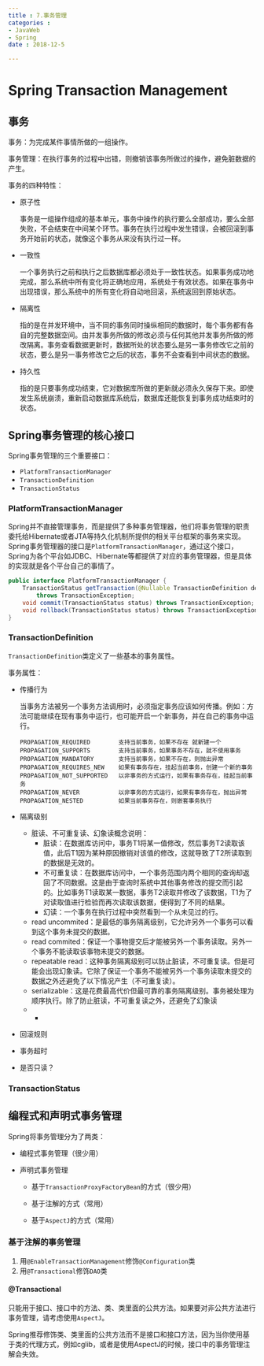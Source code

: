 ```yaml
---
title : 7.事务管理
categories : 
- JavaWeb
- Spring
date : 2018-12-5

---
```


# Spring Transaction Management

## 事务

事务：为完成某件事情所做的一组操作。

事务管理：在执行事务的过程中出错，则撤销该事务所做过的操作，避免脏数据的产生。

事务的四种特性：

- 原子性

    事务是一组操作组成的基本单元，事务中操作的执行要么全部成功，要么全部失败，不会结束在中间某个环节。事务在执行过程中发生错误，会被回滚到事务开始前的状态，就像这个事务从来没有执行过一样。

- 一致性

    一个事务执行之前和执行之后数据库都必须处于一致性状态。如果事务成功地完成，那么系统中所有变化将正确地应用，系统处于有效状态。如果在事务中出现错误，那么系统中的所有变化将自动地回滚，系统返回到原始状态。

- 隔离性

    指的是在并发环境中，当不同的事务同时操纵相同的数据时，每个事务都有各自的完整数据空间。由并发事务所做的修改必须与任何其他并发事务所做的修改隔离。事务查看数据更新时，数据所处的状态要么是另一事务修改它之前的状态，要么是另一事务修改它之后的状态，事务不会查看到中间状态的数据。

- 持久性

    指的是只要事务成功结束，它对数据库所做的更新就必须永久保存下来。即使发生系统崩溃，重新启动数据库系统后，数据库还能恢复到事务成功结束时的状态。

## Spring事务管理的核心接口

Spring事务管理的三个重要接口：

- `PlatformTransactionManager`
- `TransactionDefinition`
- `TransactionStatus`

### PlatformTransactionManager

Spring并不直接管理事务，而是提供了多种事务管理器，他们将事务管理的职责委托给Hibernate或者JTA等持久化机制所提供的相关平台框架的事务来实现。 Spring事务管理器的接口是`PlatformTransactionManager`，通过这个接口，Spring为各个平台如JDBC、Hibernate等都提供了对应的事务管理器，但是具体的实现就是各个平台自己的事情了。

```java
public interface PlatformTransactionManager {
    TransactionStatus getTransaction(@Nullable TransactionDefinition definition) 
        throws TransactionException;
    void commit(TransactionStatus status) throws TransactionException;
    void rollback(TransactionStatus status) throws TransactionException;
}
```

### TransactionDefinition

`TransactionDefinition`类定义了一些基本的事务属性。

事务属性：

- 传播行为

    当事务方法被另一个事务方法调用时，必须指定事务应该如何传播。例如：方法可能继续在现有事务中运行，也可能开启一个新事务，并在自己的事务中运行。

    ```
    PROPAGATION_REQUIRED        支持当前事务，如果不存在 就新建一个
    PROPAGATION_SUPPORTS        支持当前事务，如果事务不存在，就不使用事务
    PROPAGATION_MANDATORY       支持当前事务，如果不存在，则抛出异常
    PROPAGATION_REQUIRES_NEW    如果有事务存在，挂起当前事务，创建一个新的事务
    PROPAGATION_NOT_SUPPORTED   以非事务的方式运行，如果有事务存在，挂起当前事务
    PROPAGATION_NEVER 			以非事务的方式运行，如果有事务存在，抛出异常
    PROPAGATION_NESTED          如果当前事务存在，则嵌套事务执行
    ```

- 隔离级别

    - 脏读、不可重复读、幻象读概念说明：
        - 脏读：在数据库访问中，事务T1将某一值修改，然后事务T2读取该值，此后T1因为某种原因撤销对该值的修改，这就导致了T2所读取到的数据是无效的。
        - 不可重复读：在数据库访问中，一个事务范围内两个相同的查询却返回了不同数据。这是由于查询时系统中其他事务修改的提交而引起的。比如事务T1读取某一数据，事务T2读取并修改了该数据，T1为了对读取值进行检验而再次读取该数据，便得到了不同的结果。
        - 幻读：一个事务在执行过程中突然看到一个从未见过的行。
    - read uncommited：是最低的事务隔离级别，它允许另外一个事务可以看到这个事务未提交的数据。
    - read commited：保证一个事物提交后才能被另外一个事务读取。另外一个事务不能读取该事物未提交的数据。
    - repeatable read：这种事务隔离级别可以防止脏读，不可重复读。但是可能会出现幻象读。它除了保证一个事务不能被另外一个事务读取未提交的数据之外还避免了以下情况产生（不可重复读）。
    - serializable：这是花费最高代价但最可靠的事务隔离级别。事务被处理为顺序执行。除了防止脏读，不可重复读之外，还避免了幻象读
    - - 

- 回滚规则

- 事务超时

- 是否只读？

### TransactionStatus

## 编程式和声明式事务管理

Spring将事务管理分为了两类：

- 编程式事务管理（很少用）

- 声明式事务管理

    - 基于`TransactionProxyFactoryBean`的方式（很少用）

    - 基于注解的方式（常用）

    - 基于`AspectJ`的方式（常用）


### 基于注解的事务管理

1. 用`@EnableTransactionManagement`修饰`@Configuration`类
2. 用`@Transactional`修饰`DAO`类

#### @Transactional

只能用于接口、接口中的方法、类、类里面的公共方法。如果要对非公共方法进行事务管理，请考虑使用`AspectJ`。

Spring推荐修饰类、类里面的公共方法而不是接口和接口方法，因为当你使用基于类的代理方式，例如cglib，或者是使用AspectJ的时候，接口中的事务管理注解会失效。



